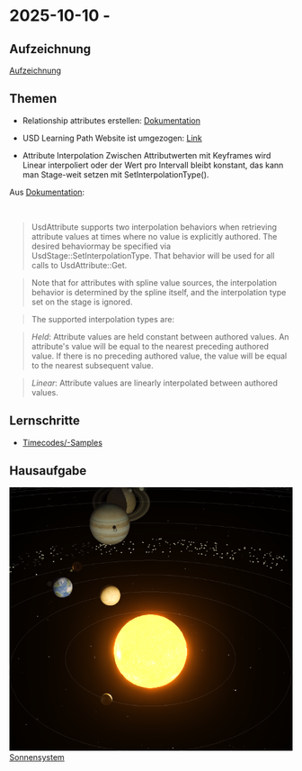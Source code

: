 # 2025-10-10 - 

## Aufzeichnung
[Aufzeichnung](https://youtu.be/OSvjhSUTSYE)

## Themen
- Relationship attributes erstellen: 
[Dokumentation](https://docs.omniverse.nvidia.com/dev-guide/latest/programmer_ref/usd/properties/create-relationship.html)

- USD Learning Path Website ist umgezogen: [Link](https://docs.nvidia.com/learn-openusd/latest/index.html)

- Attribute Interpolation 
Zwischen Attributwerten mit Keyframes wird Linear interpoliert oder der Wert pro Intervall bleibt konstant, das kann man Stage-weit setzen mit SetInterpolationType().

Aus [Dokumentation](https://openusd.org/release/api/class_usd_attribute.html#Usd_AttributeInterpolation):


​    
>    UsdAttribute supports two interpolation behaviors when retrieving attribute values at times where no value is explicitly authored. The desired behaviormay be specified via UsdStage::SetInterpolationType. That behavior will be used for all calls to UsdAttribute::Get.

>   Note that for attributes with spline value sources, the interpolation behavior is determined by the spline itself, and the interpolation type set on the stage is ignored.

>    The supported interpolation types are:

>    *Held*: Attribute values are held constant between authored values. An attribute's value will be equal to the nearest preceding authored value. If there is no preceding authored value, the value will be equal to the nearest subsequent value.

>    *Linear*: Attribute values are linearly interpolated between authored values.


## Lernschritte

- [Timecodes/-Samples](https://docs.nvidia.com/learn-openusd/latest/stage-setting/timecodes-timesamples.html)


## Hausaufgabe
![planets](planets.png)
[Sonnensystem](https://w21030911.nuwebspace.co.uk/graphics/assessment/)


